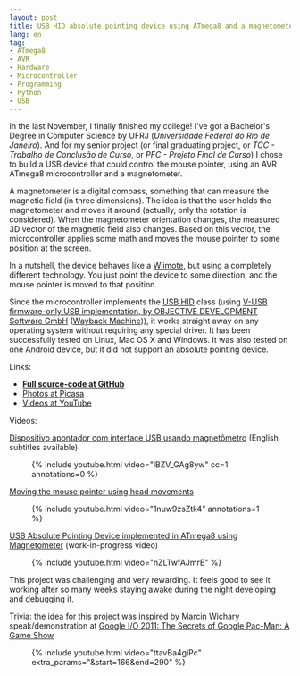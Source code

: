 ```yaml
---
layout: post
title: USB HID absolute pointing device using ATmega8 and a magnetometer
lang: en
tag:
- ATmega8
- AVR
- Hardware
- Microcontroller
- Programming
- Python
- USB
---
```


In the last November, I finally finished my college! I've got a Bachelor's Degree in Computer Science by UFRJ (_Universidade Federal do Rio de Janeiro_). And for my senior project (or final graduating project, or _TCC - Trabalho de Conclusão de Curso_, or _PFC - Projeto Final de Curso_) I chose to build a USB device that could control the mouse pointer, using an AVR ATmega8 microcontroller and a magnetometer.


A magnetometer is a digital compass, something that can measure the magnetic field (in three dimensions). The idea is that the user holds the magnetometer and moves it around (actually, only the rotation is considered). When the magnetometer orientation changes, the measured 3D vector of the magnetic field also changes. Based on this vector, the microcontroller applies some math and moves the mouse pointer to some position at the screen.

In a nutshell, the device behaves like a [Wiimote](http://en.wikipedia.org/wiki/Wii_Remote), but using a completely different technology. You just point the device to some direction, and the mouse pointer is moved to that position.

Since the microcontroller implements the [USB HID](http://en.wikipedia.org/wiki/USB_human_interface_device_class) class (using [V-USB firmware-only USB implementation, by OBJECTIVE DEVELOPMENT Software GmbH](http://www.obdev.at/products/vusb/index.html) ([Wayback Machine](http://web.archive.org/web/20101225062142/http://www.obdev.at/products/vusb/index.html))), it works straight away on any operating system without requiring any special driver. It has been successfully tested on Linux, Mac OS X and Windows. It was also tested on one Android device, but it did not support an absolute pointing device.

Links:

* **[Full source-code at GitHub](https://github.com/denilsonsa/atmega8-magnetometer-usb-mouse)**
* [Photos at Picasa](https://picasaweb.google.com/denilsonsa/Atmega8MagnetometerUsbMouse)
* [Videos at YouTube](https://www.youtube.com/playlist?list=PLA37C87EEDE5EC88C)

Videos:

[Dispositivo apontador com interface USB usando magnetômetro](https://www.youtube.com/watch?v=lBZV_GAg8yw) (English subtitles available)

<figure class="singleimage youtube">
{% include youtube.html video="lBZV_GAg8yw" cc=1 annotations=0 %}
</figure>

[Moving the mouse pointer using head movements](https://www.youtube.com/watch?v=1nuw9zsZtk4)

<figure class="singleimage youtube">
{% include youtube.html video="1nuw9zsZtk4" annotations=1 %}
</figure>

[USB Absolute Pointing Device implemented in ATmega8 using Magnetometer](https://www.youtube.com/watch?v=nZLTwfAJmrE) (work-in-progress video)

<figure class="singleimage youtube">
{% include youtube.html video="nZLTwfAJmrE" %}
</figure>

This project was challenging and very rewarding. It feels good to see it working after so many weeks staying awake during the night developing and debugging it.

Trivia: the idea for this project was inspired by Marcin Wichary speak/demonstration at [Google I/O 2011: The Secrets of Google Pac-Man: A Game Show](https://www.youtube.com/watch?v=ttavBa4giPc#t=2m46s)

<figure class="singleimage youtube">
{% include youtube.html video="ttavBa4giPc" extra_params="&amp;start=166&amp;end=290" %}
</figure>

